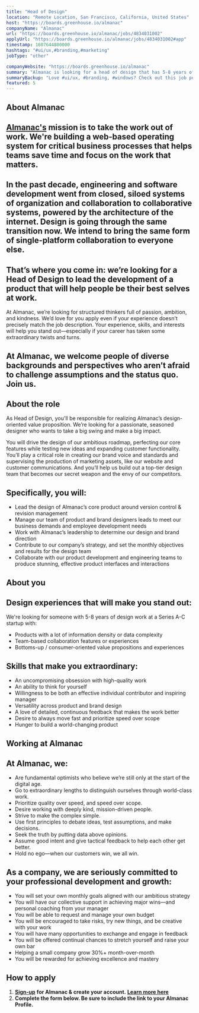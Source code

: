 ```yaml
---
title: "Head of Design"
location: "Remote Location, San Francisco, California, United States"
host: "https://boards.greenhouse.io/almanac"
companyName: "Almanac"
url: "https://boards.greenhouse.io/almanac/jobs/4834031002"
applyUrl: "https://boards.greenhouse.io/almanac/jobs/4834031002#app"
timestamp: 1607644800000
hashtags: "#ui/ux,#branding,#marketing"
jobType: "other"

companyWebsite: "https://boards.greenhouse.io/almanac"
summary: "Almanac is looking for a head of design that has 5-8 years of design work at a Series A-C startup with."
summaryBackup: "Love #ui/ux, #branding, #windows? Check out this job post!"
featured: 5
---
```


## About Almanac

## [Almanac's](http://almanac.io) **mission is to take the work out of work.** We're building a web-based operating system for critical business processes that helps teams save time and focus on the work that matters.

## In the past decade, engineering and software development went from closed, siloed systems of organization and collaboration to collaborative systems, powered by the architecture of the internet. Design is going through the same transition now. We intend to bring the same form of single-platform collaboration to everyone else.

## That’s where you come in: we’re looking for a Head of Design to lead the development of a product that will help people be their best selves at work.

At Almanac, we’re looking for structured thinkers full of passion, ambition, and kindness. We’d love for you apply even if your experience doesn't precisely match the job description. Your experience, skills, and interests will help you stand out—especially if your career has taken some extraordinary twists and turns.

## At Almanac, we welcome people of diverse backgrounds and perspectives who aren’t afraid to challenge assumptions and the status quo. Join us.

## About the role

As Head of Design, you'll be responsible for realizing Almanac’s design-oriented value proposition. We’re looking for a passionate, seasoned designer who wants to take a big swing and make a big impact.

You will drive the design of our ambitious roadmap, perfecting our core features while testing new ideas and expanding customer functionality. You’ll play a critical role in creating our brand voice and standards and supervising the production of marketing assets, like our website and customer communications. And you’ll help us build out a top-tier design team that becomes our secret weapon and the envy of our competitors.

## **Specifically, you will:**

*   Lead the design of Almanac’s core product around version control & revision management
*   Manage our team of product and brand designers leads to meet our business demands and employee development needs
*   Work with Almanac’s leadership to determine our design and brand direction
*   Contribute to our company’s strategy, and set the monthly objectives and results for the design team
*   Collaborate with our product development and engineering teams to produce stunning, effective product interfaces and interactions

## About you

## Design experiences that will make you stand out:

We're looking for someone with 5-8 years of design work at a Series A-C startup with:

*   Products with a lot of information density or data complexity
*   Team-based collaboration features or experiences
*   Bottoms-up / consumer-oriented value propositions and experiences

## Skills that make you extraordinary:

*   An uncompromising obsession with high-quality work
*   An ability to think for yourself
*   Willingness to be both an effective individual contributor and inspiring manager
*   Versatility across product and brand design
*   A love of detailed, continuous feedback that makes the work better
*   Desire to always move fast and prioritize speed over scope
*   Hunger to build a world-changing product

## Working at Almanac

## At Almanac, we:

*   Are fundamental optimists who believe we’re still only at the start of the digital age.
*   Go to extraordinary lengths to distinguish ourselves through world-class work.
*   Prioritize quality over speed, and speed over scope.
*   Desire working with deeply kind, mission-driven people.
*   Strive to make the complex simple.
*   Use first principles to debate ideas, test assumptions, and make decisions.
*   Seek the truth by putting data above opinions.
*   Assume good intent and give tactical feedback to help each other get better.
*   Hold no ego—when our customers win, we all win.

## As a company, we are seriously committed to your professional development and growth:

*   You will set your own monthly goals aligned with our ambitious strategy
*   You will have our collective support in achieving major wins—and personal coaching from your manager
*   You will be able to request and manage your own budget
*   You will be encouraged to take risks, try new things, and be creative with your work
*   You will have many opportunities to exchange and engage in feedback
*   You will be offered continual chances to stretch yourself and raise your own bar
*   Helping a small company grow 30%+ month-over-month
*   You will be rewarded for achieving excellence and mastery

## How to apply

1.  [**Sign-up**](https://almanac.io/login?signup=true) **for Almanac & create your account.** **[Learn more here](http://almanac.io/articles/1276/build-your-portfolio)**
2.  **Complete the form below. Be sure to include the link to your Almanac Profile.**
